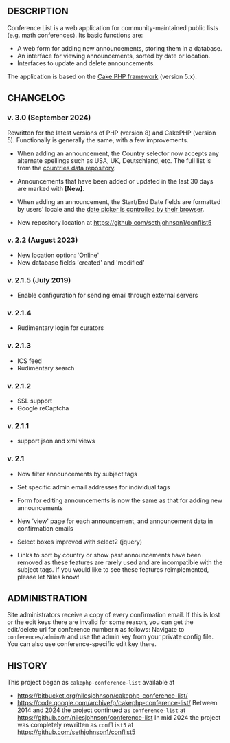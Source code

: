 DESCRIPTION
-----------

Conference List is a web application for community-maintained
public lists (e.g. math conferences).  Its basic functions are:

* A web form for adding new announcements, storing them in a database.
* An interface for viewing announcements, sorted by date or location.
* Interfaces to update and delete announcements.

The application is based on the [Cake PHP framework](https://cakephp.org/) (version 5.x).


CHANGELOG
---------

### v. 3.0 (September 2024) ###

Rewritten for the latest versions of PHP (version 8) and CakePHP (version 5).
Functionally is generally the same, with a few improvements.

- When adding an announcement, the Country selector now accepts any alternate spellings such as USA, UK, Deutschland, etc.  The full list is from the [countries data repository](https://github.com/mledoze/countries).

- Announcements that have been added or updated in the last 30 days are marked with **[New]**.

- When adding an announcement, the Start/End Date fields are formatted by users' locale and the [date picker is controlled by  their browser](https://www.w3schools.com/TAGS/att_input_type_date.asp).

- New repository location at
https://github.com/sethjohnson1/conflist5

### v. 2.2 (August 2023) ###

* New location option: 'Online'
* New database fields 'created' and 'modified'

### v. 2.1.5 (July 2019) ###

* Enable configuration for sending email through external servers

### v. 2.1.4 ###

* Rudimentary login for curators

### v. 2.1.3 ###

* ICS feed
* Rudimentary search

### v. 2.1.2 ###

* SSL support
* Google reCaptcha

### v. 2.1.1 ###

* support json and xml views

### v. 2.1 ###

* Now filter announcements by subject tags

* Set specific admin email addresses for individual tags

* Form for editing announcements is now the same as that for adding
  new announcements

* New 'view' page for each announcement, and announcement data in
  confirmation emails

* Select boxes improved with select2 (jquery)

* Links to sort by country or show past announcements have been
  removed as these features are rarely used and are incompatible with
  the subject tags.  If you would like to see these features
  reimplemented, please let Niles know!





ADMINISTRATION
--------------

Site administrators receive a copy of every confirmation email.  If
this is lost or the edit keys there are invalid for some reason, you
can get the edit/delete url for conference number `N` as follows:
Navigate to `conferences/admin/N` and use the admin key from your
private config file.  You can also use conference-specific edit key
there.


HISTORY
-------

This project began as `cakephp-conference-list` available at
  * https://bitbucket.org/nilesjohnson/cakephp-conference-list/
  * https://code.google.com/archive/p/cakephp-conference-list/
Between 2014 and 2024 the project continued as `conference-list` at https://github.com/nilesjohnson/conference-list
In mid 2024 the project was completely rewritten as `conflist5` at
https://github.com/sethjohnson1/conflist5
